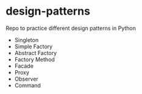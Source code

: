 # design-patterns
Repo to practice different design patterns in Python

- Singleton
- Simple Factory
- Abstract Factory
- Factory Method
- Facade
- Proxy
- Observer
- Command
